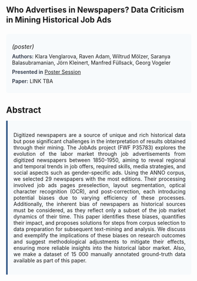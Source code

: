 
<style>    
    h2 {
        margin-top: 0;
        margin-bottom: 1.5rem;
        line-height: 1.3;
    }
    
    h3 {
        margin-top: 2rem;
        margin-bottom: 1rem;
        font-size: 1.4rem;
        font-weight:bold;
    }
    
    .metadata {
        background-color: #f7fafc;
        padding: 1rem;
        border-radius: 6px;
        margin-bottom: 2rem;
    }
    
    .metadata p {
        margin: 0.5rem 0;
    }
    
    .abstract {
        text-align: justify;
        padding: 1rem;
        background-color: #f7fafc;
        border-left: 4px solid #2c5282;
        border-radius: 0 6px 6px 0;
    }
    
    strong {
        color: #2d3748;
        font-weight: 600;
    }
</style>
<main role="main">
<h2>Who Advertises in Newspapers? Data Criticism in Mining Historical Job Ads</h2>

<section class="metadata">
<p style='font-size:1rem'><i>(poster)</i></p>
<p><strong>Authors:</strong> Klara Venglarova, Raven Adam, Wiltrud Mölzer, Saranya Balasubramanian, Jörn Kleinert, Manfred Füllsack, Georg Vogeler</p>
<p><strong>Presented in</strong> <a href='/programme/#postersession'>Poster Session</a></p>
<p><strong>Paper:</strong> LINK TBA</p>
</section>

<section>
<h3>Abstract</h3>
<div class="abstract">
<p>Digitized newspapers are a source of unique and rich historical data but pose significant challenges in the interpretation of results obtained through their mining. The JobAds project (FWF P35783) explores the evolution of the labor market through job advertisements from digitized newspapers between 1850-1950, aiming to reveal regional and temporal trends in job offers, required skills, media strategies, and social aspects such as gender-specific ads. Using the ANNO corpus, we selected 29 newspapers with the most editions. Their processing involved job ads pages preselection, layout segmentation, optical character recognition (OCR), and post-correction, each introducing potential biases due to varying efficiency of these processes. Additionally, the inherent bias of newspapers as historical sources must be considered, as they reflect only a subset of the job market dynamics of their time. This paper identifies these biases, quantifies their impact, and proposes solutions for steps from corpus selection to data preparation for subsequent text-mining and analysis. We discuss and exemplify the implications of these biases on research outcomes and suggest methodological adjustments to mitigate their effects, ensuring more reliable insights into the historical labor market. Also, we make a dataset of 15 000 manually annotated ground-truth data available as part of this paper.</p>
</div>
</section>
</main>
